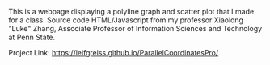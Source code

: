 This is a webpage displaying a polyline graph and scatter plot that I made for a class. Source code HTML/Javascript from my professor Xiaolong "Luke" Zhang, Associate Professor of Information Sciences and Technology at Penn State.

Project Link: https://leifgreiss.github.io/ParallelCoordinatesPro/
